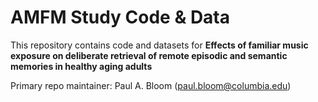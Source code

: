 # AMFM Study Code & Data

This repository contains code and datasets for **Effects of familiar music exposure on deliberate retrieval of remote episodic and semantic memories in healthy aging adults**

Primary repo maintainer: Paul A. Bloom (paul.bloom@columbia.edu)
